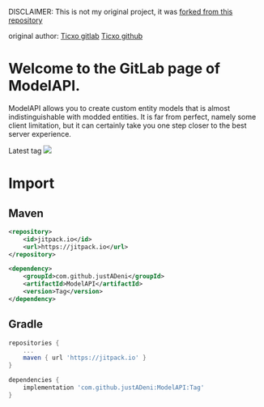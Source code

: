 DISCLAIMER: This is not my original project, it was [forked from this repository](https://gitlab.com/Ticxo/ModelAPI)

original author: [Ticxo gitlab](https://gitlab.com/Ticxo) [Ticxo github](https://github.com/Ticxo)

# Welcome to the GitLab page of ModelAPI.

ModelAPI allows you to create custom entity models that is almost 
indistinguishable with modded entities. It is far from perfect, namely some 
client limitation, but it can certainly take you one step closer to the best
server experience.

Latest tag
[![](https://jitpack.io/v/justADeni/ModelAPI.svg)](https://jitpack.io/#justADeni/ModelAPI)
# Import

## Maven
```xml
<repository>
    <id>jitpack.io</id>
    <url>https://jitpack.io</url>
</repository>

<dependency>
    <groupId>com.github.justADeni</groupId>
    <artifactId>ModelAPI</artifactId>
    <version>Tag</version>
</dependency>
```
## Gradle
```gradle
repositories {
    ...
    maven { url 'https://jitpack.io' }
}

dependencies {
    implementation 'com.github.justADeni:ModelAPI:Tag'
}
```
